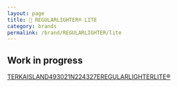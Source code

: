 ```yaml
---
layout: page
title:  REGULARLIGHTER® LITE
category: brands
permalink: /brand/REGULARLIGHTER/lite
---
```

## Work in progress
[TERKAISLAND493021N224327EREGULARLIGHTERLITE®](https://regularlighter.com/lite/terka) 


